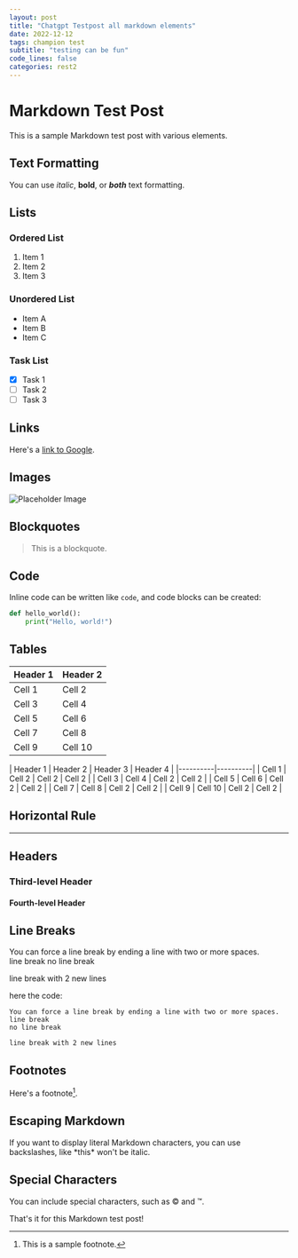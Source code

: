 ```yaml
---
layout: post
title: "Chatgpt Testpost all markdown elements"
date: 2022-12-12
tags: champion test
subtitle: "testing can be fun"
code_lines: false
categories: rest2
---
```


# Markdown Test Post

This is a sample Markdown test post with various elements.

## Text Formatting

You can use *italic*, **bold**, or ***both*** text formatting.

## Lists

### Ordered List
1. Item 1
2. Item 2
3. Item 3

### Unordered List
- Item A
- Item B
- Item C

### Task List
- [x] Task 1
- [ ] Task 2
- [ ] Task 3

## Links

Here's a [link to Google](https://www.google.com).

## Images

![Placeholder Image](https://via.placeholder.com/150)

## Blockquotes

> This is a blockquote.

## Code

Inline code can be written like `code`, and code blocks can be created:

```python
def hello_world():
    print("Hello, world!")
```

## Tables

| Header 1 | Header 2 |
|----------|----------|
| Cell 1   | Cell 2   |
| Cell 3   | Cell 4   |
| Cell 5   | Cell 6   |
| Cell 7   | Cell 8   |
| Cell 9   | Cell 10  |





| Header 1 | Header 2 | Header 3 | Header 4 |
|----------|----------|
| Cell 1   | Cell 2   | Cell 2   | Cell 2   |
| Cell 3   | Cell 4   | Cell 2   | Cell 2   |
| Cell 5   | Cell 6   | Cell 2   | Cell 2   |
| Cell 7   | Cell 8   | Cell 2   | Cell 2   |
| Cell 9   | Cell 10  | Cell 2   | Cell 2   |

## Horizontal Rule

---

## Headers

### Third-level Header

#### Fourth-level Header

## Line Breaks

You can force a line break by ending a line with two or more spaces.  
line break
no line break

line break with 2 new lines

here the code:

```
You can force a line break by ending a line with two or more spaces.  
line break
no line break

line break with 2 new lines
```

## Footnotes

Here's a footnote[^1].

[^1]: This is a sample footnote.

## Escaping Markdown

If you want to display literal Markdown characters, you can use backslashes, like \*this\* won't be italic.

## Special Characters

You can include special characters, such as &copy; and &trade;.

That's it for this Markdown test post!
